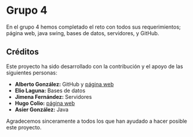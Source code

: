 # Grupo 4 

En el grupo 4 hemos completado el reto con todos sus requerimientos; página web, java swing, bases de datos, servidores, y GitHub.

## Créditos

Este proyecto ha sido desarrollado con la contribución y el apoyo de las siguientes personas:

* **Alberto González:** GitHub y [página web](index.html)
* **Elio Laguna:** Bases de datos
* **Jimena Fernández:** Servidores
* **Hugo Colio:** [página web](index.html)
* **Asier González:** Java

Agradecemos sinceramente a todos los que han ayudado a hacer posible este proyecto.
